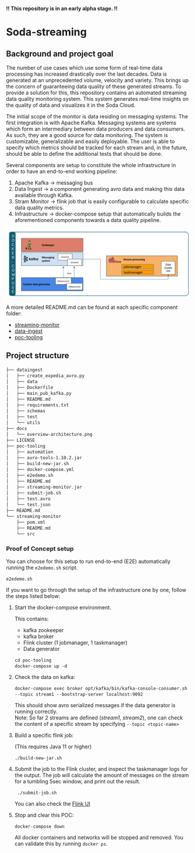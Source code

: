 **!! This repository is in an early alpha stage. !!**

# Soda-streaming

## Background and project goal
The number of use cases which use some form of real-time data processing has increased drastically over the last decades.
Data is generated at an unprecedented volume, velocity and variety. This brings up the concern of guaranteeing data
quality of these generated streams. To provide a solution for this, this repository contains an automated streaming
data quality monitoring system. This system generates real-time insights on the quality of data and visualizes
it in the Soda Cloud.

The initial scope of the monitor is data residing on messaging systems. The first integration is with Apache Kafka.
Messaging systems are systems which form an intermediary between data producers and data consumers.
As such, they are a good source for data monitoring. 
The system is customizable, generalizable and easily deployable. The user is able to specify which metrics should be
tracked for each stream and, in the future, should be able to define the additional tests that should be done.

Several components are setup to constitute the whole infrastructure in order to have an end-to-end working pipeline:
1. Apache Kafka -> messaging bus
2. Data Ingest -> a component generating avro data and making this data available through Kafka.
3. Stram Monitor -> flink job that is easily configurable to calculate specific data quality metrics.
4. Infrastructure -> docker-compose setup that automatically builds the aforementioned components towards a data quality pipeline.

![schematic](docs/overview-architecture.png)

A more detailed README.md can be found at each specific component folder:
- [streaming-monitor](/streaming-monitor/README.md)
- [data-ingest](/dataingest/README.md)
- [poc-tooling](/poc-tooling/README.md)

## Project structure
```
├── dataingest
│   ├── create_expedia_avro.py
│   ├── data
│   ├── Dockerfile
│   ├── main_pub_kafka.py
│   ├── README.md
│   ├── requirements.txt
│   ├── schemas
│   ├── test
│   └── utils
├── docs
│   └── overview-architecture.png
├── LICENSE
├── poc-tooling
│   ├── automation
│   ├── avro-tools-1.10.2.jar
│   ├── build-new-jar.sh
│   ├── docker-compose.yml
│   ├── e2edemo.sh
│   ├── README.md
│   ├── streaming-monitor.jar
│   ├── submit-job.sh
│   ├── test.avro
│   └── test.json
├── README.md
└── streaming-monitor
    ├── pom.xml
    ├── README.md
    └── src
```


### Proof of Concept setup

You can choose for this setup to run end-to-end (E2E) automatically running the `e2edemo.sh` script.
```
e2edemo.sh
```

If you want to go through the setup of the infrastructure one by one, follow the steps listed below:

1. Start the docker-compose environment.

    This contains:
    - kafka zookeeper 
    - kafka broker 
    - Flink cluster (1 jobmanager, 1 taskmanager)
    - Data generator
    
    ```
    cd poc-tooling
    docker-compose up -d
    ```

2. Check the data on kafka:

    ```
    docker-compose exec broker opt/kafka/bin/kafka-console-consumer.sh --topic stream1 --bootstrap-server localhost:9092
    ```
    This should show avro serialized messages if the data generator is running correctly.  
    Note: So far 2 streams are defined (*stream1*, *stream2*), one can check the content of a specific stream by specifying `--topic <topic-name>`

3. Build a specific flink job:

    (This requires Java 11 or higher)
    ```
    ./build-new-jar.sh
    ```

4. Submit the job to the Flink cluster, and inspect the taskmanager logs for the output.
The job will calculate the amount of messages on the stream for a tumbling 5sec window, and print out the result.
    
   ```
    ./submit-job.sh
    ```
    You can also check the [Flink UI](http://localhost:8081)

5. Stop and clear this POC:
    
    ```
    docker-compose down
    ```
    All docker containers and networks will be stopped and removed. You can validate this by running `docker ps`.